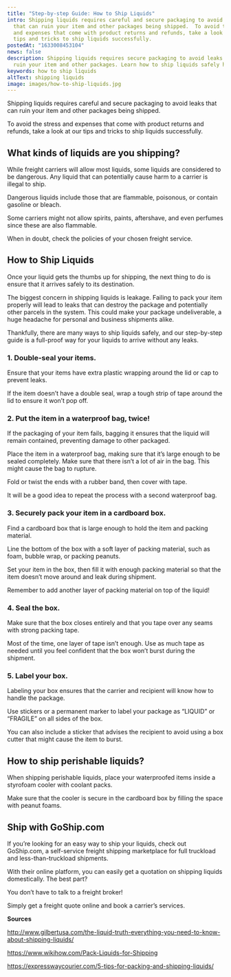 ```yaml
---
title: "Step-by-step Guide: How to Ship Liquids"
intro: Shipping liquids requires careful and secure packaging to avoid leaks
  that can ruin your item and other packages being shipped.  To avoid the stress
  and expenses that come with product returns and refunds, take a look at our
  tips and tricks to ship liquids successfully.
postedAt: "1633008453104"
news: false
description: Shipping liquids requires secure packaging to avoid leaks that can
  ruin your item and other packages. Learn how to ship liquids safely here.
keywords: how to ship liquids
altText: shipping liquids
image: images/how-to-ship-liquids.jpg
---
```



Shipping liquids requires careful and secure packaging to avoid leaks that can ruin your item and other packages being shipped.

To avoid the stress and expenses that come with product returns and refunds, take a look at our tips and tricks to ship liquids successfully.

## What kinds of liquids are you shipping?

While freight carriers will allow most liquids, some liquids are considered to be dangerous. Any liquid that can potentially cause harm to a carrier is illegal to ship.

Dangerous liquids include those that are flammable, poisonous, or contain gasoline or bleach.

Some carriers might not allow spirits, paints, aftershave, and even perfumes since these are also flammable.

When in doubt, check the policies of your chosen freight service.

## How to Ship Liquids

Once your liquid gets the thumbs up for shipping, the next thing to do is ensure that it arrives safely to its destination.

The biggest concern in shipping liquids is leakage. Failing to pack your item properly will lead to leaks that can destroy the package and potentially other parcels in the system. This could make your package undeliverable, a huge headache for personal and business shipments alike.

Thankfully, there are many ways to ship liquids safely, and our step-by-step guide is a full-proof way for your liquids to arrive without any leaks.

### 1. Double-seal your items.

Ensure that your items have extra plastic wrapping around the lid or cap to prevent leaks.

If the item doesn’t have a double seal, wrap a tough strip of tape around the lid to ensure it won’t pop off.

### 2. Put the item in a waterproof bag, twice!

If the packaging of your item fails, bagging it ensures that the liquid will remain contained, preventing damage to other packaged.

Place the item in a waterproof bag, making sure that it’s large enough to be sealed completely. Make sure that there isn’t a lot of air in the bag. This might cause the bag to rupture.

Fold or twist the ends with a rubber band, then cover with tape.

It will be a good idea to repeat the process with a second waterproof bag.

### 3. Securely pack your item in a cardboard box.

Find a cardboard box that is large enough to hold the item and packing material.

Line the bottom of the box with a soft layer of packing material, such as foam, bubble wrap, or packing peanuts.

Set your item in the box, then fill it with enough packing material so that the item doesn’t move around and leak during shipment.

Remember to add another layer of packing material on top of the liquid!

### 4. Seal the box.

Make sure that the box closes entirely and that you tape over any seams with strong packing tape. 

Most of the time, one layer of tape isn’t enough. Use as much tape as needed until you feel confident that the box won’t burst during the shipment.

### 5. Label your box.

Labeling your box ensures that the carrier and recipient will know how to handle the package.

Use stickers or a permanent marker to label your package as “LIQUID” or “FRAGILE” on all sides of the box.

You can also include a sticker that advises the recipient to avoid using a box cutter that might cause the item to burst.

## How to ship perishable liquids?

When shipping perishable liquids, place your waterproofed items inside a styrofoam cooler with coolant packs. 

Make sure that the cooler is secure in the cardboard box by filling the space with peanut foams.

## Ship with GoShip.com

If you’re looking for an easy way to ship your liquids, check out GoShip.com, a self-service freight shipping marketplace for full truckload and less-than-truckload shipments.

With their online platform, you can easily get a quotation on shipping liquids domestically. The best part?

You don’t have to talk to a freight broker! 

Simply get a freight quote online and book a carrier’s services.

**Sources**

<http://www.gilbertusa.com/the-liquid-truth-everything-you-need-to-know-about-shipping-liquids/>

<https://www.wikihow.com/Pack-Liquids-for-Shipping>

<https://expresswaycourier.com/5-tips-for-packing-and-shipping-liquids/>

